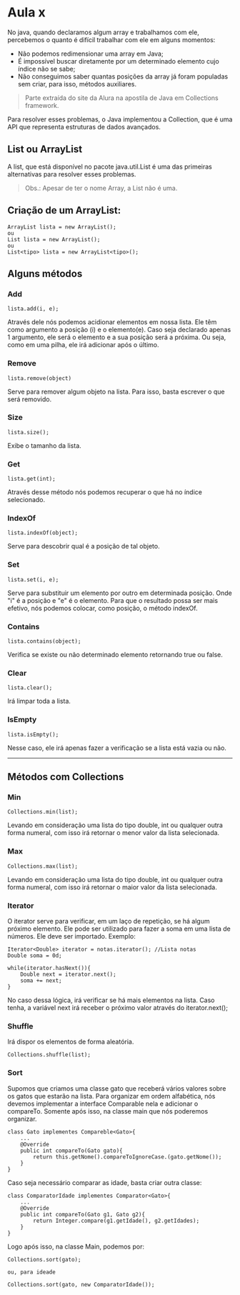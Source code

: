 # Aula x
No java, quando declaramos algum array e trabalhamos com ele, percebemos o quanto é difícil trabalhar com ele em alguns momentos:
- Não podemos redimensionar uma array em Java;
- É impossível buscar diretamente por um determinado elemento cujo índice não se sabe;
- Não conseguimos saber quantas posições da array já foram populadas sem criar, para isso, métodos auxiliares.

> Parte extraída do site da Alura na apostila de Java em Collections framework.

Para resolver esses problemas, o Java implementou a Collection, que é uma API que representa estruturas de dados avançados.

## List ou ArrayList
A list, que está disponível no pacote java.util.List é uma das primeiras alternativas para resolver esses problemas.
> Obs.: Apesar de ter o nome Array, a List não é uma.

## Criação de um ArrayList:
```
ArrayList lista = new ArrayList();
ou
List lista = new ArrayList();
ou
List<tipo> lista = new ArrayList<tipo>();
```

## Alguns métodos
### Add
```
lista.add(i, e);
```
Através dele nós podemos acidionar elementos em nossa lista. Ele têm como argumento a posição (i) e o elemento(e). Caso seja declarado apenas 1 argumento, ele será o elemento e a sua posição será a próxima. Ou seja, como em uma pilha, ele irá adicionar após o último.

### Remove
```
lista.remove(object)
```
Serve para remover algum objeto na lista. Para isso, basta escrever o que será removido.

### Size
```
lista.size();
```
Exibe o tamanho da lista.

### Get
```
lista.get(int);
```
Através desse método nós podemos recuperar o que há no índice selecionado.

### IndexOf
```
lista.indexOf(object);
```
Serve para descobrir qual é a posição de tal objeto.

### Set
```
lista.set(i, e);
```
Serve para substituir um elemento por outro em determinada posição. Onde "i" é a posição e "e" é o elemento. Para que o resultado possa ser mais efetivo, nós podemos colocar, como posição, o método indexOf.

### Contains
```
lista.contains(object);
```
Verifica se existe ou não determinado elemento retornando true ou false.

### Clear
```
lista.clear();
```
Irá limpar toda a lista.

### IsEmpty
```
lista.isEmpty();
```
Nesse caso, ele irá apenas fazer a verificação se a lista está vazia ou não.

---

## Métodos com Collections

### Min
```
Collections.min(list);
```
Levando em consideração uma lista do tipo double, int ou qualquer outra forma numeral, com isso irá retornar o menor valor da lista selecionada.

### Max
```
Collections.max(list);
```
Levando em consideração uma lista do tipo double, int ou qualquer outra forma numeral, com isso irá retornar o maior valor da lista selecionada.

### Iterator
O iterator serve para verificar, em um laço de repetição, se há algum próximo elemento. Ele pode ser utilizado para fazer a soma em uma lista de números. Ele deve ser importado.
Exemplo:
```
Iterator<Double> iterator = notas.iterator(); //Lista notas
Double soma = 0d;

while(iterator.hasNext()){
    Double next = iterator.next();
    soma += next;
}
```
No caso dessa lógica, irá verificar se há mais elementos na lista. Caso tenha, a variável next irá receber o próximo valor através do iterator.next();

### Shuffle
Irá dispor os elementos de forma aleatória.
```
Collections.shuffle(list);
```

### Sort
Supomos que criamos uma classe gato que receberá vários valores sobre os gatos que estarão na lista. Para organizar em ordem alfabética, nós devemos implementar a interface Comparable nela e adicionar o compareTo. Somente após isso, na classe main que nós poderemos organizar.
```
class Gato implementes Compareble<Gato>{
    ...
    @Override
    public int compareTo(Gato gato){
        return this.getNome().compareToIgnoreCase.(gato.getNome());
    }
}
```

Caso seja necessário comparar as idade, basta criar outra classe:
```
class ComparatorIdade implementes Comparator<Gato>{
    ...
    @Override
    public int compareTo(Gato g1, Gato g2){
        return Integer.compare(g1.getIdade(), g2.getIdades);
    }
}
```

Logo após isso, na classe Main, podemos por:
```
Collections.sort(gato);

ou, para ideade

Collections.sort(gato, new ComparatorIdade());
```